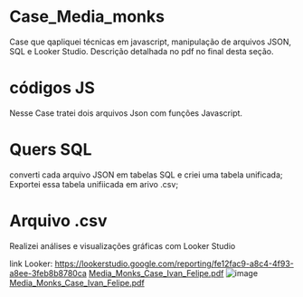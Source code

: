 # Case_Media_monks

Case que qapliquei técnicas em javascript, manipulação de arquivos JSON, SQL e Looker Studio. 
Descrição detalhada no pdf no final desta seção.


# códigos JS

Nesse Case tratei dois arquivos Json com funções Javascript.

# Quers SQL

converti cada arquivo JSON em tabelas SQL e criei uma tabela unificada;
Exportei essa tabela unifiicada em arivo .csv; 

# Arquivo .csv

Realizei análises e visualizações gráficas com Looker Studio

link Looker: 
https://lookerstudio.google.com/reporting/fe12fac9-a8c4-4f93-a8ee-3feb8b8780ca
[Media_Monks_Case_Ivan_Felipe.pdf](https://github.com/ivanDourado/Case_Media_monks/files/14154438/Media_Monks_Case_Ivan_Felipe.pdf)
![image](https://github.com/ivanDourado/Case_Media_monks/assets/85656465/eda34a05-ad57-4448-8ae0-e9e13f35da17)
[Media_Monks_Case_Ivan_Felipe.pdf](https://github.com/ivanDourado/Case_Media_monks/files/14154441/Media_Monks_Case_Ivan_Felipe.pdf)
